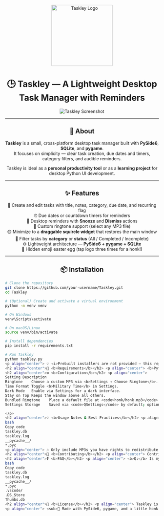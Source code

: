 <p align="center">
  <img width="200" alt="Taskley Logo" src="https://raw.githubusercontent.com/your-username/Taskley/master/assets/taskley-logo.png">
</p>

<h1 align="center">🕒 <b>Taskley</b> — A Lightweight Desktop Task Manager with Reminders</h1>

<p align="center">
  <img alt="Taskley Screenshot" src="https://raw.githubusercontent.com/your-username/Taskley/master/extra/promo/taskley-readme.png">
</p>

---

<h2 align="center">📝 <b>About</b></h2>

<p align="center">
<b>Taskley</b> is a small, cross-platform desktop task manager built with <b>PySide6</b>, <b>SQLite</b>, and <b>pygame</b>.<br>
It focuses on simplicity — clear task creation, due dates and timers, category filters, and audible reminders.
</p>

<p align="center">
Taskley is ideal as a <b>personal productivity tool</b> or as a <b>learning project</b> for desktop Python UI development.
</p>

---

<h2 align="center">✨ <b>Features</b></h2>

<p align="center">
🧾 Create and edit tasks with title, notes, category, due date, and recurring flag<br>
⏰ Due dates or countdown timers for reminders<br>
🔔 Desktop reminders with <b>Snooze</b> and <b>Dismiss</b> actions<br>
🎵 Custom ringtone support (select any MP3 file)<br>
🟡 Minimize to a <b>draggable squircle widget</b> that restores the main window<br>
📁 Filter tasks by <b>category</b> or <b>status</b> (All / Completed / Incomplete)<br>
⚙️ Lightweight architecture — <b>PySide6 + pygame + SQLite</b><br>
🐣 Hidden emoji easter egg (tap logo three times for a honk!)
</p>

---

<h2 align="center">📦 <b>Installation</b></h2>

```bash
# Clone the repository
git clone https://github.com/your-username/Taskley.git
cd Taskley

# (Optional) Create and activate a virtual environment
python -m venv venv

# On Windows
venv\Scripts\activate

# On macOS/Linux
source venv/bin/activate

# Install dependencies
pip install -r requirements.txt

# Run Taskley
python taskley.py
<p align="center"> 💡 <i>Prebuilt installers are not provided — this repository is source-first.</i> </p>
<h2 align="center">🧰 <b>Requirements</b></h2> <p align="center"> <b>Python 3.9+</b> (recommended)<br> <b>PySide6</b> — for the UI<br> <b>pygame</b> — for MP3 playback (platform codec support may vary)<br> <b>Optional:</b> a valid licensed MP3 placed in <code>honk/honk.mp3</code> for the default honk sound </p>
<h2 align="center">⚙️ <b>Configuration</b></h2> <p align="center">
Setting	Description
Ringtone	Choose a custom MP3 via <b>Settings → Choose Ringtone</b>. Saved as an absolute path.
Time Format	Toggle <b>Military Time</b> in Settings.
Dark Mode	Enable via Settings for a dark interface.
Stay on Top	Keeps the window above all others.
Bundled Ringtone	Place a default file at <code>honk/honk.mp3</code>.
Settings Storage	Saved via <code>QSettings</code> by default; optional migration into SQLite.

</p>
<h2 align="center">💡 <b>Usage Notes & Best Practices</b></h2> <p align="center"> Do <b>not</b> commit runtime files to Git: </p>
bash
Copy code
taskley.db
taskley.log
__pycache__/
*.pyc
<p align="center"> 🎶 Only include MP3s you have rights to redistribute.<br> 📦 For deployment, consider using <b>PyInstaller</b> or <b>Briefcase</b>.<br> 🔊 Test pygame audio on your target platforms. </p>
<h2 align="center">🤝 <b>Contributing</b></h2> <p align="center"> Contributions are welcome! Please open issues for bugs and feature requests, and submit pull requests for fixes or enhancements. </p> <p align="center"><b>Pull Request Checklist:</b></p> <p align="center"> ✔️ Describe the change and its purpose<br> ✔️ Keep commits focused and small<br> ✔️ Update README if behavior or setup changes<br> ✔️ Add or update tests when possible </p> <p align="center"> <i>See <code>CONTRIBUTING.md</code> (if present) for more workflow details.</i> </p>
<h2 align="center">❓ <b>FAQ</b></h2> <p align="center"> <b>Q:</b> Is my ringtone copied into the app folder?<br> <b>A:</b> No. Taskley only stores the absolute file path you select. If the file moves or is deleted, playback will fail. </p> <p align="center"> <b>Q:</b> Where are settings stored?<br> <b>A:</b> In your platform’s default <code>QSettings</code> storage. You can optionally migrate them into SQLite. </p> <p align="center"> <b>Q:</b> Which files should I ignore in Git?<br> <b>A:</b> </p>
bash
Copy code
taskley.db
taskley.log
__pycache__/
*.pyc
.vscode/
.DS_Store
Thumbs.db
<h2 align="center">📄 <b>License</b></h2> <p align="center"> Taskley is distributed under the <b>MIT License</b>.<br> See <a href="LICENSE">LICENSE</a> for details. </p>
<p align="center"> <sub>💛 Made with PySide6, pygame, and a little honk.</sub> </p> ```
